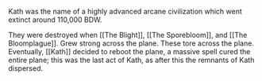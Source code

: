 Kath was the name of a highly advanced arcane civilization which went extinct around 110,000 BDW. 

They were destroyed when [[The Blight]], [[The Sporebloom]], and [[The Bloomplague]]. Grew strong across the plane. These tore across the plane. Eventually, [[Kath]] decided to reboot the plane, a massive spell cured the entire plane; this was the last act of Kath, as after this the remnants of Kath dispersed.